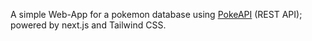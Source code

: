 A simple Web-App for a pokemon database using [PokeAPI](https://pokeapi.co/) (REST API); powered by next.js and Tailwind CSS.
